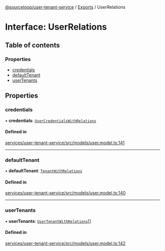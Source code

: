 [@sourceloop/user-tenant-service](../README.md) / [Exports](../modules.md) / UserRelations

# Interface: UserRelations

## Table of contents

### Properties

- [credentials](UserRelations.md#credentials)
- [defaultTenant](UserRelations.md#defaulttenant)
- [userTenants](UserRelations.md#usertenants)

## Properties

### credentials

• **credentials**: [`UserCredentialsWithRelations`](../modules.md#usercredentialswithrelations)

#### Defined in

[services/user-tenant-service/src/models/user.model.ts:141](https://github.com/sourcefuse/loopback4-microservice-catalog/blob/a84fe677/services/user-tenant-service/src/models/user.model.ts#L141)

___

### defaultTenant

• **defaultTenant**: [`TenantWithRelations`](../modules.md#tenantwithrelations)

#### Defined in

[services/user-tenant-service/src/models/user.model.ts:140](https://github.com/sourcefuse/loopback4-microservice-catalog/blob/a84fe677/services/user-tenant-service/src/models/user.model.ts#L140)

___

### userTenants

• **userTenants**: [`UserTenantWithRelations`](../modules.md#usertenantwithrelations)[]

#### Defined in

[services/user-tenant-service/src/models/user.model.ts:142](https://github.com/sourcefuse/loopback4-microservice-catalog/blob/a84fe677/services/user-tenant-service/src/models/user.model.ts#L142)
